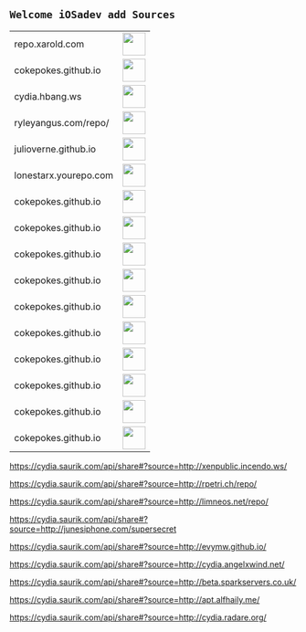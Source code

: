 ## `Welcome iOSadev add Sources`

 <table>
   <tbody>
   <tr style="width:70%"><td class="instructions">
repo.xarold.com
    </td>
    <td width="40" class="imagelink">
     <a href="https://cydia.saurik.com/api/share#?source=https://repo.xarold.com/"><img src="/gitfiles/add.png" height="40" width="40">
     </a>
    </td>
   </tr>
   <tr style="width:70%"><td class="instructions">
cokepokes.github.io
    </td>
    <td width="40" class="imagelink">
     <a href="https://cydia.saurik.com/api/share#?source=https://cokepokes.github.io/"><img src="/gitfiles/add.png" height="40" width="40">
     </a>
    </td>
   </tr>
      
   <tr style="width:70%"><td class="instructions">
cydia.hbang.ws
    </td>
    <td width="40" class="imagelink">
     <a href="https://cydia.saurik.com/api/share#?source=https://cydia.hbang.ws/"><img src="/gitfiles/add.png" height="40" width="40">
     </a>
    </td>
   </tr>
   
   <tr style="width:70%"><td class="instructions">
ryleyangus.com/repo/
    </td>
    <td width="40" class="imagelink">
     <a href="https://cydia.saurik.com/api/share#?source=https://ryleyangus.com/repo/"><img src="/gitfiles/add.png" height="40" width="40">
     </a>
    </td>
   </tr>
      
   <tr style="width:70%"><td class="instructions">
julioverne.github.io
    </td>
    <td width="40" class="imagelink">
     <a href="https://cydia.saurik.com/api/share#?source=http://julioverne.github.io/"><img src="/gitfiles/add.png" height="40" width="40">
     </a>
    </td>
   </tr>

   <tr style="width:70%"><td class="instructions">
lonestarx.yourepo.com
    </td>
    <td width="40" class="imagelink">
     <a href="https://cydia.saurik.com/api/share#?source=http://lonestarx.yourepo.com/"><img src="/gitfiles/add.png" height="40" width="40">
     </a>
    </td>
   </tr>

   <tr style="width:70%"><td class="instructions">
cokepokes.github.io
    </td>
    <td width="40" class="imagelink">
     <a href="https://cydia.saurik.com/api/share#?source=https://cokepokes.github.io/"><img src="/gitfiles/add.png" height="40" width="40">
     </a>
    </td>
   </tr>

   <tr style="width:70%"><td class="instructions">
cokepokes.github.io
    </td>
    <td width="40" class="imagelink">
     <a href="https://cydia.saurik.com/api/share#?source=https://cokepokes.github.io/"><img src="/gitfiles/add.png" height="40" width="40">
     </a>
    </td>
   </tr>

   <tr style="width:70%"><td class="instructions">
cokepokes.github.io
    </td>
    <td width="40" class="imagelink">
     <a href="https://cydia.saurik.com/api/share#?source=https://cokepokes.github.io/"><img src="/gitfiles/add.png" height="40" width="40">
     </a>
    </td>
   </tr>

   <tr style="width:70%"><td class="instructions">
cokepokes.github.io
    </td>
    <td width="40" class="imagelink">
     <a href="https://cydia.saurik.com/api/share#?source=https://cokepokes.github.io/"><img src="/gitfiles/add.png" height="40" width="40">
     </a>
    </td>
   </tr>

   <tr style="width:70%"><td class="instructions">
cokepokes.github.io
    </td>
    <td width="40" class="imagelink">
     <a href="https://cydia.saurik.com/api/share#?source=https://cokepokes.github.io/"><img src="/gitfiles/add.png" height="40" width="40">
     </a>
    </td>
   </tr>

   <tr style="width:70%"><td class="instructions">
cokepokes.github.io
    </td>
    <td width="40" class="imagelink">
     <a href="https://cydia.saurik.com/api/share#?source=https://cokepokes.github.io/"><img src="/gitfiles/add.png" height="40" width="40">
     </a>
    </td>
   </tr>

   <tr style="width:70%"><td class="instructions">
cokepokes.github.io
    </td>
    <td width="40" class="imagelink">
     <a href="https://cydia.saurik.com/api/share#?source=https://cokepokes.github.io/"><img src="/gitfiles/add.png" height="40" width="40">
     </a>
    </td>
   </tr>

   <tr style="width:70%"><td class="instructions">
cokepokes.github.io
    </td>
    <td width="40" class="imagelink">
     <a href="https://cydia.saurik.com/api/share#?source=https://cokepokes.github.io/"><img src="/gitfiles/add.png" height="40" width="40">
     </a>
    </td>
   </tr>

   <tr style="width:70%"><td class="instructions">
cokepokes.github.io
    </td>
    <td width="40" class="imagelink">
     <a href="https://cydia.saurik.com/api/share#?source=https://cokepokes.github.io/"><img src="/gitfiles/add.png" height="40" width="40">
     </a>
    </td>
   </tr>

   <tr style="width:70%"><td class="instructions">
cokepokes.github.io
    </td>
    <td width="40" class="imagelink">
     <a href="https://cydia.saurik.com/api/share#?source=https://cokepokes.github.io/"><img src="/gitfiles/add.png" height="40" width="40">
     </a>
    </td>
   </tr>


      
      
      
      
      
      
      
      
  </tbody> 
</table>




























https://cydia.saurik.com/api/share#?source=http://xenpublic.incendo.ws/

https://cydia.saurik.com/api/share#?source=http://rpetri.ch/repo/

https://cydia.saurik.com/api/share#?source=http://limneos.net/repo/

https://cydia.saurik.com/api/share#?source=http://junesiphone.com/supersecret

https://cydia.saurik.com/api/share#?source=http://evymw.github.io/

https://cydia.saurik.com/api/share#?source=http://cydia.angelxwind.net/

https://cydia.saurik.com/api/share#?source=http://beta.sparkservers.co.uk/






https://cydia.saurik.com/api/share#?source=http://apt.alfhaily.me/

https://cydia.saurik.com/api/share#?source=http://cydia.radare.org/
